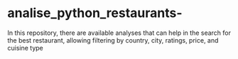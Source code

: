 # analise_python_restaurants-
In this repository, there are available analyses that can help in the search for the best restaurant, allowing filtering by country, city, ratings, price, and cuisine type
